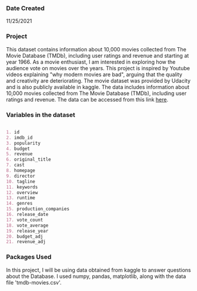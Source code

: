 ### Date Created
11/25/2021

### Project
This dataset contains information about 10,000 movies collected from The Movie Database (TMDb), including user ratings and revenue and starting at year 1966. As a movie enthusiast, I am interested in exploring how the audience vote on movies over the years. This project is inspired by Youtube videos explaining "why modern movies are bad", arguing that the quality and creativity are deteriorating.
The movie dataset was provided by Udacity and is also publicly available in kaggle. The data includes information about 10,000 movies collected from The Movie Database (TMDb), including user ratings and revenue. The data can be accessed from this link [here](https://www.google.com/url?q=https://d17h27t6h515a5.cloudfront.net/topher/2017/October/59dd1c4c_tmdb-movies/tmdb-movies.csv&sa=D&ust=1605197347716000&usg=AOvVaw1SoCpfUCeHn5oyvjgbJPP-).

### Variables in the dataset

```markdown

1. id
2. imdb_id
3. popularity
4. budget
5. revenue
6. original_title
7. cast
8. homepage
9. director
10. tagline
11. keywords
12. overview
13. runtime
14. genres
15. production_companies
16. release_date
17. vote_count
18. vote_average
19. release_year
20. budget_adj
21. revenue_adj

```

### Packages Used
In this project, I will be using data obtained from kaggle to answer questions about the Database. I used numpy, pandas, matplotlib, along with the data file 'tmdb-movies.csv'.

